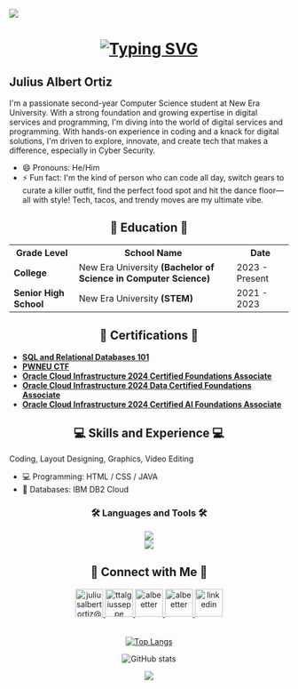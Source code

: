 ![](https://pbs.twimg.com/media/GbIdnL2asAAmf5h?format=png&name=large)

<h1 align="center">
  <a href="https://git.io/typing-svg"><img src="https://readme-typing-svg.herokuapp.com?font=Pixelify+Sans&size=38&pause=1000&color=A6A6A6&width=435&lines=HI+THERE!+%F0%9F%91%8B+I'M+ALBERT" alt="Typing SVG" /></a>
</h1>

## Julius Albert Ortiz 
I'm a passionate second-year Computer Science student at New Era University. With a strong foundation and growing expertise in digital services and programming, I'm diving into the world of digital services and programming. With hands-on experience in coding and a knack for digital solutions, I'm driven to explore, innovate, and create tech that makes a difference, especially in Cyber Security.

- 😄 Pronouns: He/Him 
- ⚡ Fun fact: I'm the kind of person who can code all day, switch gears to curate a killer outfit, find the perfect food spot and hit the dance floor—all with style! Tech, tacos, and trendy moves are my ultimate vibe. 

<h2 align="center">📖 Education 📖 </h2> 

<div align="center">

<table>
  <tr>
    <th>Grade Level</th>
    <th>School Name</th>
    <th>Date</th>
  </tr>
  <tr>
    <td><strong>College</strong></td>
    <td>New Era University <strong>(Bachelor of Science in Computer Science)</strong></td>
    <td>2023 - Present</td>
  </tr>
  <tr>
    <td><strong>Senior High School</strong></td>
    <td>New Era University <strong>(STEM)</strong></td>
    <td>2021 - 2023</td>
  </tr>
</table>

</div>

<h2 align="center">🏅 Certifications 🏅 </h2> 

- [**SQL and Relational Databases 101**](https://courses.cognitiveclass.ai/certificates/8ca1e6ded6964f9e86d21458b19e0e01)
- [**PWNEU CTF**](https://drive.google.com/file/d/1n9OSH0pM9Ez3xUZRoEBpGjryCusyKf5d/view?usp=drive_link)
- [**Oracle Cloud Infrastructure 2024 Certified Foundations Associate**](https://catalog-education.oracle.com/pls/certview/sharebadge?id=0799A60A62CE8D72901E6CEED4C6DFD8EC624BD079E3F37E65FB90B08404E57A)
- [**Oracle Cloud Infrastructure 2024 Data Certified Foundations Associate**](https://catalog-education.oracle.com/pls/certview/sharebadge?id=0799A60A62CE8D72901E6CEED4C6DFD8E930251F7331E491FB4C651F47FCC090)
- [**Oracle Cloud Infrastructure 2024 Certified AI Foundations Associate**](https://catalog-education.oracle.com/pls/certview/sharebadge?id=8D3672FF80F65E7EA6BDB9FEF58BE8ABCC669E27436B359C3901762D466D2932)


<h2 align="center">💻 Skills and Experience 💻 </h2> 
Coding, Layout Designing, Graphics, Video Editing

- 💻 Programming: HTML / CSS / JAVA
- 💾 Databases: IBM DB2 Cloud

<h3 align="center">🛠️ Languages and Tools 🛠️</h3> 
<div align="center">
  <a href="https://skillicons.dev">
<img src="https://skillicons.dev/icons?i=javascript,java,github,eclipse,vscode" /><br/>
<img src="https://skillicons.dev/icons?i=html,css,mysql" />
  </a>
</div>

<h2 align="center">🤝 Connect with Me 🤝 </h2>
<div align="center">
  
<a href="mailto:juliusalbertortiz@gmail.com" target="_blank">
<img src="https://upload.wikimedia.org/wikipedia/commons/thumb/7/7e/Gmail_icon_%282020%29.svg/2560px-Gmail_icon_%282020%29.svg.png" width=50 height=50 alt="juliusalbertortiz@gmail.com" style="margin-bottom: 5px;"/>
</a>

<a href="https://x.com/ttalgiusseppe" target="_blank">
<img src="https://upload.wikimedia.org/wikipedia/commons/thumb/b/b7/X_logo.jpg/1200px-X_logo.jpg" width=50 height=50 alt="ttalgiusseppe" style="margin-bottom: 5px;" />
</a>

<a href="https://www.instagram.com/albeetter" target="_blank">
<img src="https://upload.wikimedia.org/wikipedia/commons/thumb/a/a5/Instagram_icon.png/2048px-Instagram_icon.png" width=50 height=50 alt="albeetter" style="margin-bottom: 5px;" />
</a>

<a href="https://www.githubcom/albeetter" target="_blank">
<img src="https://upload.wikimedia.org/wikipedia/commons/9/91/Octicons-mark-github.svg" width=50 height=50 alt="albeetter" style="margin-bottom: 5px;" />
</a>

<a href="https://www.linkedin.com/in/julius-albert-ortiz-85a272301/" target="_blank">
<img src="https://upload.wikimedia.org/wikipedia/commons/thumb/8/81/LinkedIn_icon.svg/2048px-LinkedIn_icon.svg.png" width=50 height=50 alt="linkedin" style="margin-bottom: 5px;" />
</a>

</div>
<br/> 

<p></p>

<div align="center">
  
[![Top Langs](https://github-readme-stats.vercel.app/api/top-langs/?username=albeetter)](https://github.com/anuraghazra/github-readme-stats)
  
![GitHub stats](https://github-readme-stats.vercel.app/api?username=albeetter&show_icons=true&count_private=true)  

![](https://raw.githubusercontent.com/saadeghi/saadeghi/master/dino.gif)

</div>


